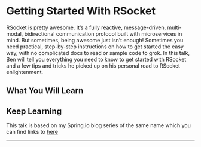 # Getting Started With RSocket

RSocket is pretty awesome. It’s a fully reactive, message-driven, multi-modal, bidirectional communication protocol built with microservices in mind. But sometimes, being awesome just isn’t enough! Sometimes you need practical, step-by-step instructions on how to get started the easy way, with no complicated docs to read or sample code to grok. In this talk, Ben will tell you everything you need to know to get started with RSocket and a few tips and tricks he picked up on his personal road to RSocket enlightenment.

## What You Will Learn



## Keep Learning

This talk is based on my Spring.io blog series of the same name which you can find links to [here][blog-series]

---

[blog-series]: https://benwilcock.wordpress.com/2020/06/25/getting-started-with-rsocket-on-spring-boot/
